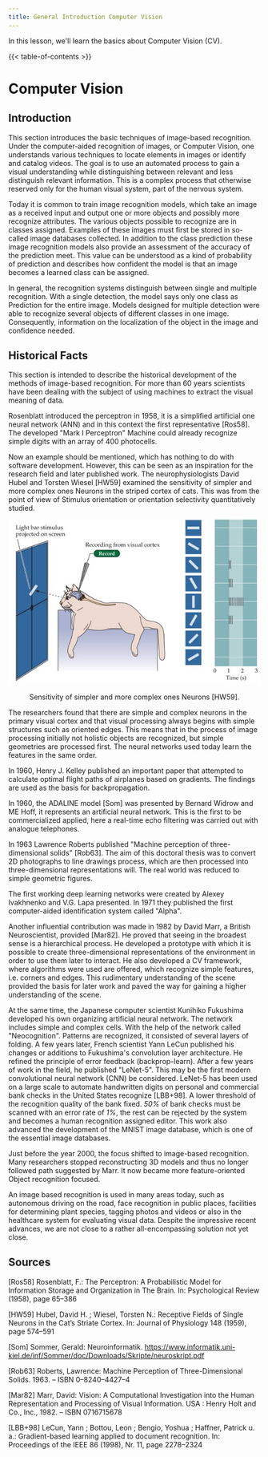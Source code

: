 ```yaml
---
title: General Introduction Computer Vision
---
```


In this lesson, we'll learn the basics about Computer Vision (CV).

{{< table-of-contents >}}

# Computer Vision

## Introduction

This section introduces the basic techniques of image-based recognition. Under the computer-aided recognition of images, or Computer Vision, one understands various techniques to locate elements in images or identify and catalog videos. The goal is to use an automated process to gain a visual understanding while distinguishing between relevant and less distinguish relevant information. This is a complex process that otherwise reserved only for the human visual system, part of the nervous system.

Today it is common to train image recognition models, which take an image as a received input and output one or more objects and possibly more recognize attributes. The various objects possible to recognize are in classes assigned. Examples of these images must first be stored in so-called image databases collected. In addition to the class prediction these image recognition models also provide an assessment of the accuracy of the prediction meet. This value can be understood as a kind of probability of prediction and describes how confident the model is that an image becomes a learned class can be assigned.

In general, the recognition systems distinguish between single and multiple recognition. With a single detection, the model says only one class as Prediction for the entire image. Models designed for multiple detection were able to recognize several objects of different classes in one image.
Consequently, information on the localization of the object in the image and confidence needed.

## Historical Facts

This section is intended to describe the historical development of the methods of image-based recognition. For more than 60 years scientists have been dealing with the subject of using machines to extract the visual meaning of data.

Rosenblatt introduced the perceptron in 1958, it is a simplified artificial one neural network (ANN) and in this context the first representative [Ros58]. The developed "Mark I Perceptron" Machine could already recognize simple digits with an array of 400 photocells. 

Now an example should be mentioned, which has nothing to do with software development. However, this can be seen as an inspiration for the research field and later published work. 
The neurophysiologists David Hubel and Torsten Wiesel [HW59] examined the sensitivity of simpler and more complex ones Neurons in the striped cortex of cats. This was from the point of view of Stimulus orientation or orientation selectivity quantitatively studied. 

![Sensitivity of simpler and more complex ones Neurons.](hubel_cat.jpg)
<p style="text-align: center;">Sensitivity of simpler and more complex ones Neurons [HW59].</p>

The researchers found that there are simple and complex neurons in the primary visual cortex and that visual processing always begins with simple structures such as oriented edges. This means that in the process of image processing initially not holistic objects are recognized, but simple geometries are processed first. The neural networks used today learn the features in the same order.

In 1960, Henry J. Kelley published an important paper that attempted to calculate optimal flight paths of airplanes based on gradients. The findings are used as the basis for backpropagation.

In 1960, the ADALINE model [Som] was presented by Bernard Widrow and ME Hoff, it represents an artificial neural network. This is the first to be commercialized applied, here a real-time echo filtering was carried out with analogue telephones.

In 1963 Lawrence Roberts published "Machine perception of three-dimensional solids" [Rob63]. The aim of this doctoral thesis was to convert 2D photographs to line drawings process, which are then processed into three-dimensional representations will. The real world was reduced to simple geometric figures.

The first working deep learning networks were created by Alexey Ivakhnenko and V.G. Lapa presented. In 1971 they published the first computer-aided identification system called "Alpha".

Another influential contribution was made in 1982 by David Marr, a British Neuroscientist, provided [Mar82]. He proved that seeing in the broadest sense is a hierarchical process. He developed a prototype with which it is possible to  create three-dimensional representations of the environment in order to use them later
to interact. He also developed a CV framework, where algorithms were used are offered, which recognize simple features, i.e. corners and edges. This rudimentary understanding of the scene provided the basis for later work and paved the way for gaining a higher understanding of the scene.

At the same time, the Japanese computer scientist Kunihiko Fukushima developed his own organizing artificial neural network. The network includes simple and complex cells. With the help of the network called "Neocognition".
Patterns are recognized, it consisted of several layers of folding.
A few years later, French scientist Yann LeCun published his changes or additions to Fukushima's convolution layer architecture. He refined the principle of error feedback (backprop-learn). 
After a few years of work in the field, he published "LeNet-5". This may be the first modern convolutional neural network (CNN) be considered. LeNet-5 has been used on a large scale to automate handwritten digits on personal and commercial bank checks in the United States recognize [LBB+98]. A lower threshold of the recognition quality of the bank fixed. *50%* of bank checks must be scanned with an error rate of *1%*, the rest can be rejected by the system and becomes a human recognition assigned editor. This work also advanced the development of the MNIST image database, which is one of the essential image databases.

Just before the year 2000, the focus shifted to image-based recognition. Many researchers stopped reconstructing 3D models and thus no longer followed path suggested by Marr. It now became more feature-oriented Object recognition focused.

An image based recognition is used in many areas today, such as autonomous driving on the road, face recognition in public places, facilities for determining plant species, tagging photos and videos or also in the healthcare system for evaluating visual data. Despite the impressive recent advances, we are not close to a rather all-encompassing
solution not yet close.




## Sources

[Ros58] Rosenblatt, F.: The Perceptron: A Probabilistic Model for Information Storage and Organization in The Brain. In: Psychological Review (1958), page 65–386

[HW59] Hubel, David H. ; Wiesel, Torsten N.: Receptive Fields of Single Neurons in the Cat’s Striate Cortex. In: Journal of Physiology 148 (1959), page 574–591

[Som] Sommer, Gerald: Neuroinformatik. https://www.informatik.uni-kiel.de/inf/Sommer/doc/Downloads/Skripte/neuroskript.pdf

[Rob63] Roberts, Lawrence: Machine Perception of Three-Dimensional Solids. 1963. – ISBN 0–8240–4427–4

[Mar82] Marr, David: Vision: A Computational Investigation into the Human Representation and Processing of Visual Information. USA : Henry Holt and Co., Inc., 1982. – ISBN 0716715678

[LBB+98] LeCun, Yann ; Bottou, Leon ; Bengio, Yoshua ; Haffner, Patrick u. a.: Gradient-based learning applied to document recognition. In: Proceedings of the IEEE 86 (1998), Nr. 11, page 2278–2324


